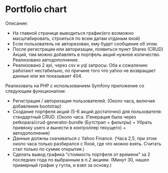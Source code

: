 Portfolio chart
========================
Описание:
  * На главной странице выводиться график(его возможно масштабировать, строиться по всем датам отданым яхой)
  * Если пользователь не авторизован, ему будет сообщение об этом.
  * После регистрации или авторизации, появиться пункт Shares (CRUD) Акций, там можно добавлять в портфель акций нужное количество. Реализовано автодополнение.
  * Реализовано 2 api, через csv и yql запросы. Оба к сожалению работают нестабильно, по причине того что yahoo не возвращает данные или же показывает 404.


Реализовать на PHP с использованием Symfony приложение со следующим функционалом:

  * Регистрация / авторизация пользователей. (Около часа, включая добавление bootstrap)
  * Создание портфеля акций (5-6 акций достаточно) для пользователя: стандартный CRUD. (Около часа. (Генерация была через petkopara/crud-generator-bundle (Бутстрап + фильтры) +  Убрать привязку users и вынести в контроллер текущего) + автодополнение)
  * Данные должны скачиваться с Yahoo Finance. (Часа 2,5, при этом около часа только разбирался с Яхой, где что можно взять. Считать стал только по сумме открытия.)
  * Сделать вывод графика "стоимость портфеля от времени" за 2 последних года по выбранным в п.2 акциям. (Минут 30, нашел примерный график у гугла, и взял за основу.)
